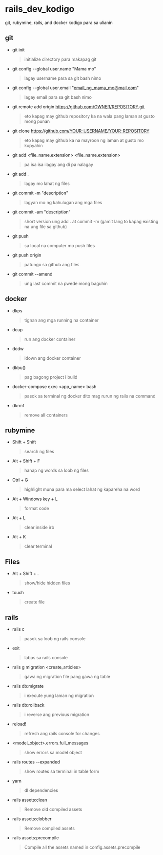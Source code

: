 # rails_dev_kodigo
git, rubymine, rails, and docker kodigo para sa ulianin

## git

- git init
  > initialize directory para makapag git
- git config --global user.name "Mama mo"
  > lagay username para sa git bash nimo
- git config --global user.email "email_ng_mama_mo@mail.com"
  > lagay email para sa git bash nimo
- git remote add origin https://github.com/OWNER/REPOSITORY.git
  > eto kapag may github repository ka na wala pang laman at gusto mong punan
- git clone https://github.com/YOUR-USERNAME/YOUR-REPOSITORY
  > eto kapag may github ka na mayroon ng laman at gusto mo kopyahin
- git add <file_name.extension> <file_name.extension>
  > pa isa isa ilagay ang di pa nalagay
- git add .
  > lagay mo lahat ng files
- git commit -m "description"
  > lagyan mo ng kahulugan ang mga files
- git commit -am "description"
  > short version ung add . at commit -m (gamit lang to kapag existing na ung file sa github)
- git push
  > sa local na computer mo push files
- git push origin
  > patungo sa github ang files
- git commit --amend
  > ung last commit na <description> pwede mong baguhin

## docker

- dkps
  > tignan ang mga running na container
- dcup
  > run ang docker container
- dcdw
  > idown ang docker container
- dkbu()
  > pag bagong project i build
- docker-compose exec <app_name> bash
  > pasok sa terminal ng docker dito mag rurun ng rails na command
- dkrmf
  > remove all containers

## rubymine

- Shift + Shift
  > search ng files
- Alt + Shift + F
  > hanap ng words sa loob ng files
- Ctrl + G
  > highlight muna para ma select lahat ng kapareha na word
- Alt + Windows key + L
  > format code
- Alt + L
  > clear inside irb
- Alt + K
  > clear terminal

## Files
- Alt + Shift + .
  > show/hide hidden files
- touch <file>
  > create file

## rails

- rails c
  > pasok sa loob ng rails console
- exit
  > labas sa rails console
- rails g migration <create_articles>
  > gawa ng migration file pang gawa ng table
- rails db:migrate
  > i execute yung laman ng migration
- rails db:rollback
  > i reverse ang previous migration
- reload!
  > refresh ang rails console for changes
- <model_object>.errors.full_messages
  > show errors sa model object
- rails routes --expanded
  > show routes sa terminal in table form
- yarn
  > dl dependencies
- rails assets:clean
  > Remove old compiled assets
- rails assets:clobber
  > Remove compiled assets
- rails assets:precompile
  > Compile all the assets named in config.assets.precompile
